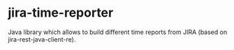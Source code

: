 # jira-time-reporter
Java library which allows to build different time reports from JIRA (based on jira-rest-java-client-re).
